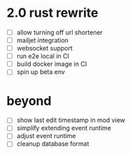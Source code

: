 
# 2.0 rust rewrite

- [ ] allow turning off url shortener
- [ ] mailjet integration
- [ ] websocket support
- [ ] run e2e local in CI
- [ ] build docker image in CI
- [ ] spin up beta env 

# beyond

- [ ] show last edit timestamp in mod view
- [ ] simplify extending event runtime
- [ ] adjust event runtime
- [ ] cleanup database format
